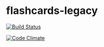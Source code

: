 # flashcards-legacy

[![Build Status](https://travis-ci.org/natali-maximenko/flashcards-legacy.svg?branch=master)](https://travis-ci.org/natali-maximenko/flashcards-legacy)

[![Code Climate](https://codeclimate.com/github/natali-maximenko/flashcards-legacy/badges/gpa.svg)](https://codeclimate.com/github/natali-maximenko/flashcards-legacy)
